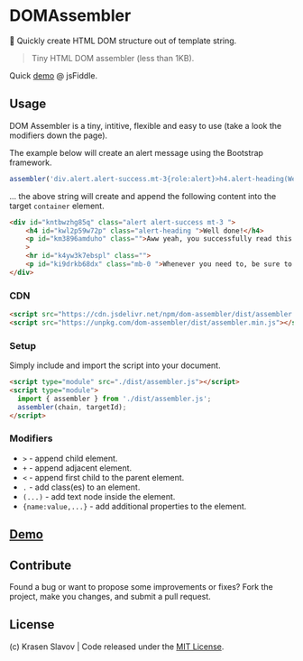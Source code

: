 # DOMAssembler

🧬 Quickly create HTML DOM structure out of template string.

> Tiny HTML DOM assembler (less than 1KB).

Quick [demo](https://jsfiddle.net/krasenslavov/ys2dkrfz/6/) @ jsFiddle.

## Usage

DOM Assembler is a tiny, intitive, flexible and easy to use (take a look the modifiers down the page).

The example below will create an alert message using the Bootstrap framework.

```js
assembler('div.alert.alert-success.mt-3{role:alert}>h4.alert-heading(Well done!)+p(Aww yeah, you successfully read this important alert message. This example text is going to run a bit longer so that you can see how spacing within an alert works with this kind of content.)+hr+p.mb-0(Whenever you need to, be sure to use margin utilities to keep things nice and tidy.)', '#container');
```

... the above string will create and append the following content into the target `container` element.

```html
<div id="kntbwzhg85q" class="alert alert-success mt-3 ">
	<h4 id="kwl2p59w72p" class="alert-heading ">Well done!</h4>
	<p id="km3896amduho" class="">Aww yeah, you successfully read this important alert message. This example text is going to run a bit longer so that you can see how spacing within an alert works with this kind of content.</p
	>
	<hr id="k4yw3k7ebspl" class="">
	<p id="ki9drkb68dx" class="mb-0 ">Whenever you need to, be sure to use margin utilities to keep things nice and tidy.</p>
</div>
```

### CDN

```html
<script src="https://cdn.jsdelivr.net/npm/dom-assembler/dist/assembler.min.js"></script>
<script src="https://unpkg.com/dom-assembler/dist/assembler.min.js"></script>
```

### Setup

Simply include and import the script into your document.

```html
<script type="module" src="./dist/assembler.js"></script>
<script type="module">
  import { assembler } from './dist/assembler.js';
  assembler(chain, targetId);
</script>
```

### Modifiers

* `>` - append child element.
* `+` - append adjacent element.
* `<` - append first child to the parent element.
* `.` - add class(es) to an element.
* `(...)` - add text node inside the element.
* `{name:value,...}` - add additional properties to the element.

## [Demo](https://jsfiddle.net/krasenslavov/ys2dkrfz/6/)

## Contribute

Found a bug or want to propose some improvements or fixes? Fork the project, make you changes, and submit a pull request.

## License

(c) Krasen Slavov | Code released under the [MIT License](https://opensource.org/licenses/MIT).

